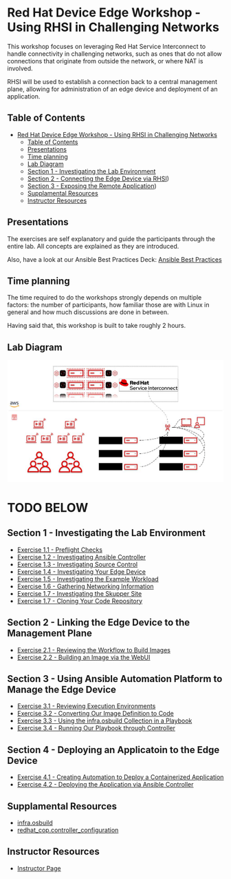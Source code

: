 # Red Hat Device Edge Workshop - Using RHSI in Challenging Networks

This workshop focuses on leveraging Red Hat Service Interconnect to handle connectivity in challenging networks, such as ones that do not allow connections that originate from outside the network, or where NAT is involved.

RHSI will be used to establish a connection back to a central management plane, allowing for administration of an edge device and deployment of an application.

## Table of Contents

- [Red Hat Device Edge Workshop - Using RHSI in Challenging Networks](#red-hat-device-edge-workshop---using-rhsi-in-challenging-networks)
  - [Table of Contents](#table-of-contents)
  - [Presentations](#presentations)
  - [Time planning](#time-planning)
  - [Lab Diagram](#lab-diagram)
  - [Section 1 - Investigating the Lab Environment](#section-1---investigating-the-lab-environment)
  - [Section 2 - Connecting the Edge Device via RHSI](#section-2---creating-an-image-via-tha-image-builder-webui))
  - [Section 3 - Exposing the Remote Application](#section-2---creating-an-image-via-tha-image-builder-webui))
  - [Supplamental Resources](#supplamental-resources)
  - [Instructor Resources](#instructor-resources)

## Presentations

The exercises are self explanatory and guide the participants through the entire lab. All concepts are explained as they are introduced.

Also, have a look at our Ansible Best Practices Deck:
[Ansible Best Practices](../../decks/ansible_best_practices.pdf)

## Time planning

The time required to do the workshops strongly depends on multiple factors: the number of participants, how familiar those are with Linux in general and how much discussions are done in between.

Having said that, this workshop is built to take roughly 2 hours.

## Lab Diagram

![Lab Diagram](images/architecture.jpg)

# TODO BELOW

## Section 1 - Investigating the Lab Environment

* [Exercise 1.1 - Preflight Checks](1.1-preflight)
* [Exercise 1.2 - Investigating Ansible Controller](1.2-controller-intro)
* [Exercise 1.3 - Investigating Source Control](1.3-source-control-intro)
* [Exercise 1.4 - Investigating Your Edge Device](1.4-device-intro)
* [Exercise 1.5 - Investigating the Example Workload](1.5-application-intro)
* [Exercise 1.6 - Gathering Networking Information](1.6-network-info)
* [Exercise 1.7 - Investigating the Skupper Site](1.7-skupper-site)
* [Exercise 1.7 - Cloning Your Code Repository](1.7-coding-intro)

## Section 2 - Linking the Edge Device to the Management Plane

* [Exercise 2.1 - Reviewing the Workflow to Build Images](2.1-image-builder-workflow)
* [Exercise 2.2 - Building an Image via the WebUI](2.2-build-image-webui)

## Section 3 - Using Ansible Automation Platform to Manage the Edge Device

* [Exercise 3.1 - Reviewing Execution Environments](3.1-execution-environment-review)
* [Exercise 3.2 - Converting Our Image Definition to Code](3.2-image-definition-in-code)
* [Exercise 3.3 - Using the infra.osbuild Collection in a Playbook](3.3-using-collection-in-playbook)
* [Exercise 3.4 - Running Our Playbook through Controller](3.4-aap-image-build)

## Section 4 - Deploying an Applicatoin to the Edge Device

* [Exercise 4.1 - Creating Automation to Deploy a Containerized Application](5.1-containerized-app-automation)
* [Exercise 4.2 - Deploying the Application via Ansible Controller](5.2-deploying-the-app)

## Supplamental Resources
* [infra.osbuild](https://github.com/redhat-cop/infra.osbuild)
* [redhat_cop.controller_configuration](https://github.com/redhat-cop/controller_configuration)

## Instructor Resources
* [Instructor Page](instructor)